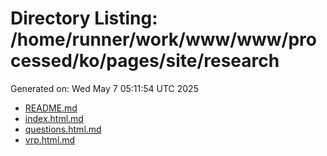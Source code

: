 # Directory Listing: /home/runner/work/www/www/processed/ko/pages/site/research
Generated on: Wed May  7 05:11:54 UTC 2025

- [README.md](README.md)
- [index.html.md](index.html.md)
- [questions.html.md](questions.html.md)
- [vrp.html.md](vrp.html.md)
